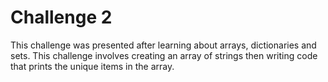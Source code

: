 # Challenge 2

This challenge was presented after learning about arrays, dictionaries and sets. This challenge involves creating an array of strings then writing code that prints the unique items in the array.